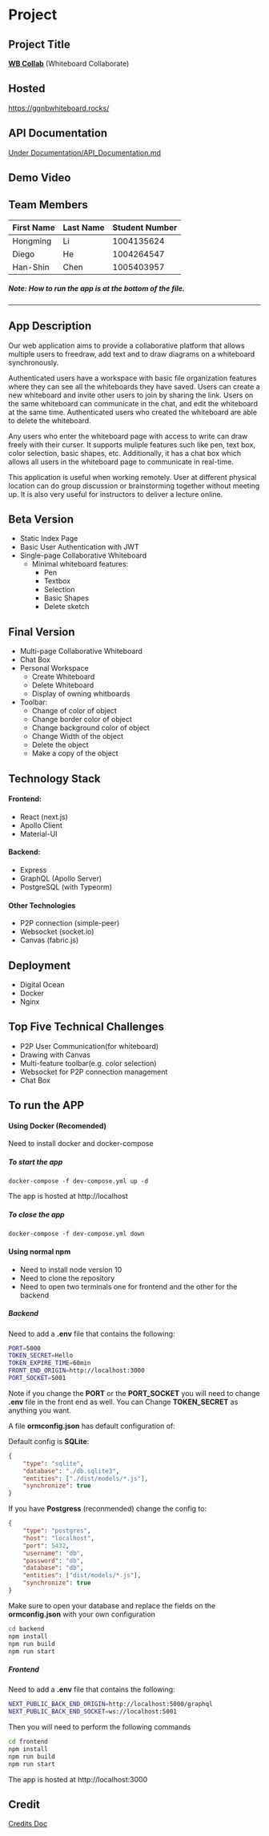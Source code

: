 # Project

## Project Title

[**WB Collab**](https://ggnbwhiteboard.rocks/)
(Whiteboard Collaborate)

## Hosted

https://ggnbwhiteboard.rocks/

## API Documentation

[Under Documentation/API_Documentation.md](https://github.com/UTSCC09/project-ggnb/blob/main/doc/API%20Documentation.md)

## Demo Video



## Team Members

| First Name | Last Name |Student Number |
|------------|-----------|---------------|
| Hongming   | Li        | 1004135624    |
| Diego      | He        | 1004264547    |
| Han-Shin   | Chen      | 1005403957    |

##### Note: How to run the app is at the bottom of the file.
---

## App Description
Our web application aims to provide a collaborative platform that allows multiple users to freedraw, add text and to draw diagrams on a whiteboard synchronously.

Authenticated users have a workspace with basic file organization features where they can see all the whiteboards they have saved. Users can create a new whiteboard and invite other users to join by sharing the link. Users on the same whiteboard can communicate in the chat, and edit the whiteboard at the same time. Authenticated users who created the whiteboard are able to delete the whiteboard.

Any users who enter the whiteboard page with access to write can draw freely with their curser. It supports muliple features such like pen, text box, color selection, basic shapes, etc. Additionally, it has a chat box which allows all users in the whiteboard page to communicate in real-time.

This application is useful when working remotely. User at different physical location can do group discussion or brainstorming together without meeting up. It is also very useful for instructors to deliver a lecture online.

## Beta Version 
 - Static Index Page
 - Basic User Authentication with JWT
 - Single-page Collaborative Whiteboard
     - Minimal whiteboard features:
         - Pen
         - Textbox
         - Selection
         - Basic Shapes
         - Delete sketch

## Final Version
 - Multi-page Collaborative Whiteboard
 - Chat Box
 - Personal Workspace
    - Create Whiteboard
    - Delete Whiteboard
    - Display of owning whitboards
 - Toolbar:
    - Change of color of object
    - Change border color of object
    - Change background color of object
    - Change Width of the object
    - Delete the object
    - Make a copy of the object

## Technology Stack

#### Frontend:
- React (next.js)
- Apollo Client
- Material-UI

#### Backend:
- Express
- GraphQL (Apollo Server)
- PostgreSQL (with Typeorm)

#### Other Technologies
- P2P connection (simple-peer)
- Websocket (socket.io)
- Canvas (fabric.js)

## Deployment
- Digital Ocean 
- Docker
- Nginx

## Top Five Technical Challenges
 - P2P User Communication(for whiteboard)
 - Drawing with Canvas
 - Multi-feature toolbar(e.g. color selection)
 - Websocket for P2P connection management
 - Chat Box

## To run the APP

#### Using Docker (Recomended)

Need to install docker and docker-compose

##### To start the app
```
docker-compose -f dev-compose.yml up -d
```

The app is hosted at http://localhost

##### To close the app
```
docker-compose -f dev-compose.yml down
```

#### Using normal npm

- Need to install node version 10
- Need to clone the repository
- Need to open two terminals one for frontend and the other for the backend

##### Backend

Need to add a **.env** file that contains the following:

```sh
PORT=5000
TOKEN_SECRET=Hello
TOKEN_EXPIRE_TIME=60min
FRONT_END_ORIGIN=http://localhost:3000
PORT_SOCKET=5001
```


Note if you change the **PORT** or the **PORT_SOCKET** you will need to change **.env** file in the front end as well.
You can Change **TOKEN_SECRET** as anything you want.

A file **ormconfig.json** has default configuration of:

Default config is **SQLite**:

```json
{
    "type": "sqlite",
    "database": "./db.sqlite3",
    "entities": ["./dist/models/*.js"],
    "synchronize": true
}
```

If you have **Postgress** (reconmended) change the config to:
```json
{
    "type": "postgres",
    "host": "localhost",
    "port": 5432,
    "username": "db",
    "password": "db",
    "database": "db",
    "entities": ["dist/models/*.js"],
    "synchronize": true
} 
```

Make sure to open your database and replace the fields on the **ormconfig.json** with your own configuration

```sh
cd backend
npm install
npm run build
npm run start
```
##### Frontend

Need to add a **.env** file that contains the following:

```sh
NEXT_PUBLIC_BACK_END_ORIGIN=http://localhost:5000/graphql
NEXT_PUBLIC_BACK_END_SOCKET=ws://localhost:5001
```

Then you will need to perform the following commands
```sh
cd frontend
npm install
npm run build
npm run start
```

The app is hosted at http://localhost:3000


## Credit

[Credits Doc](https://github.com/UTSCC09/project-ggnb/blob/main/doc/Credits.md)